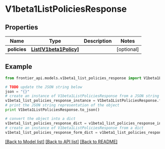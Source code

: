 # V1beta1ListPoliciesResponse


## Properties
Name | Type | Description | Notes
------------ | ------------- | ------------- | -------------
**policies** | [**List[V1beta1Policy]**](V1beta1Policy.md) |  | [optional] 

## Example

```python
from frontier_api.models.v1beta1_list_policies_response import V1beta1ListPoliciesResponse

# TODO update the JSON string below
json = "{}"
# create an instance of V1beta1ListPoliciesResponse from a JSON string
v1beta1_list_policies_response_instance = V1beta1ListPoliciesResponse.from_json(json)
# print the JSON string representation of the object
print V1beta1ListPoliciesResponse.to_json()

# convert the object into a dict
v1beta1_list_policies_response_dict = v1beta1_list_policies_response_instance.to_dict()
# create an instance of V1beta1ListPoliciesResponse from a dict
v1beta1_list_policies_response_form_dict = v1beta1_list_policies_response.from_dict(v1beta1_list_policies_response_dict)
```
[[Back to Model list]](../README.md#documentation-for-models) [[Back to API list]](../README.md#documentation-for-api-endpoints) [[Back to README]](../README.md)


